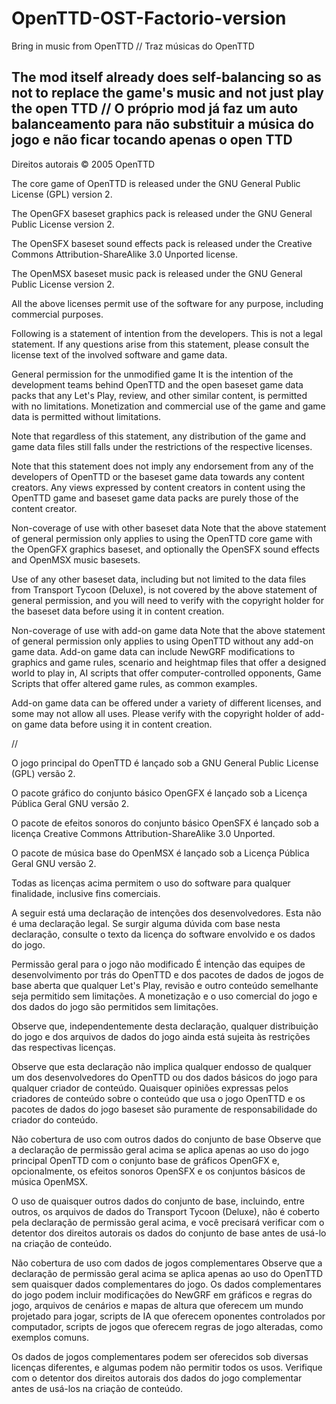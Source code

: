 # OpenTTD-OST-Factorio-version
Bring in music from OpenTTD // Traz músicas do OpenTTD

## The mod itself already does self-balancing so as not to replace the game's music and not just play the open TTD // O próprio mod já faz um auto balanceamento para não substituir a música do jogo e não ficar tocando apenas o open TTD

Direitos autorais © 2005 OpenTTD

The core game of OpenTTD is released under the GNU General Public License (GPL) version 2.

The OpenGFX baseset graphics pack is released under the GNU General Public License version 2.

The OpenSFX baseset sound effects pack is released under the Creative Commons Attribution-ShareAlike 3.0 Unported license.

The OpenMSX baseset music pack is released under the GNU General Public License version 2.

All the above licenses permit use of the software for any purpose, including commercial purposes.

Following is a statement of intention from the developers. This is not a legal statement. If any questions arise from this statement, please consult the license text of the involved software and game data.

General permission for the unmodified game
It is the intention of the development teams behind OpenTTD and the open baseset game data packs that any Let's Play, review, and other similar content, is permitted with no limitations. Monetization and commercial use of the game and game data is permitted without limitations.

Note that regardless of this statement, any distribution of the game and game data files still falls under the restrictions of the respective licenses.

Note that this statement does not imply any endorsement from any of the developers of OpenTTD or the baseset game data towards any content creators. Any views expressed by content creators in content using the OpenTTD game and baseset game data packs are purely those of the content creator.

Non-coverage of use with other baseset data
Note that the above statement of general permission only applies to using the OpenTTD core game with the OpenGFX graphics baseset, and optionally the OpenSFX sound effects and OpenMSX music basesets.

Use of any other baseset data, including but not limited to the data files from Transport Tycoon (Deluxe), is not covered by the above statement of general permission, and you will need to verify with the copyright holder for the baseset data before using it in content creation.

Non-coverage of use with add-on game data
Note that the above statement of general permission only applies to using OpenTTD without any add-on game data. Add-on game data can include NewGRF modifications to graphics and game rules, scenario and heightmap files that offer a designed world to play in, AI scripts that offer computer-controlled opponents, Game Scripts that offer altered game rules, as common examples.

Add-on game data can be offered under a variety of different licenses, and some may not allow all uses. Please verify with the copyright holder of add-on game data before using it in content creation.

//

O jogo principal do OpenTTD é lançado sob a GNU General Public License (GPL) versão 2.

O pacote gráfico do conjunto básico OpenGFX é lançado sob a Licença Pública Geral GNU versão 2.

O pacote de efeitos sonoros do conjunto básico OpenSFX é lançado sob a licença Creative Commons Attribution-ShareAlike 3.0 Unported.

O pacote de música base do OpenMSX é lançado sob a Licença Pública Geral GNU versão 2.

Todas as licenças acima permitem o uso do software para qualquer finalidade, inclusive fins comerciais.

A seguir está uma declaração de intenções dos desenvolvedores. Esta não é uma declaração legal. Se surgir alguma dúvida com base nesta declaração, consulte o texto da licença do software envolvido e os dados do jogo.

Permissão geral para o jogo não modificado
É intenção das equipes de desenvolvimento por trás do OpenTTD e dos pacotes de dados de jogos de base aberta que qualquer Let's Play, revisão e outro conteúdo semelhante seja permitido sem limitações. A monetização e o uso comercial do jogo e dos dados do jogo são permitidos sem limitações.

Observe que, independentemente desta declaração, qualquer distribuição do jogo e dos arquivos de dados do jogo ainda está sujeita às restrições das respectivas licenças.

Observe que esta declaração não implica qualquer endosso de qualquer um dos desenvolvedores do OpenTTD ou dos dados básicos do jogo para qualquer criador de conteúdo. Quaisquer opiniões expressas pelos criadores de conteúdo sobre o conteúdo que usa o jogo OpenTTD e os pacotes de dados do jogo baseset são puramente de responsabilidade do criador do conteúdo.

Não cobertura de uso com outros dados do conjunto de base
Observe que a declaração de permissão geral acima se aplica apenas ao uso do jogo principal OpenTTD com o conjunto base de gráficos OpenGFX e, opcionalmente, os efeitos sonoros OpenSFX e os conjuntos básicos de música OpenMSX.

O uso de quaisquer outros dados do conjunto de base, incluindo, entre outros, os arquivos de dados do Transport Tycoon (Deluxe), não é coberto pela declaração de permissão geral acima, e você precisará verificar com o detentor dos direitos autorais os dados do conjunto de base antes de usá-lo na criação de conteúdo.

Não cobertura de uso com dados de jogos complementares
Observe que a declaração de permissão geral acima se aplica apenas ao uso do OpenTTD sem quaisquer dados complementares do jogo. Os dados complementares do jogo podem incluir modificações do NewGRF em gráficos e regras do jogo, arquivos de cenários e mapas de altura que oferecem um mundo projetado para jogar, scripts de IA que oferecem oponentes controlados por computador, scripts de jogos que oferecem regras de jogo alteradas, como exemplos comuns.

Os dados de jogos complementares podem ser oferecidos sob diversas licenças diferentes, e algumas podem não permitir todos os usos. Verifique com o detentor dos direitos autorais dos dados do jogo complementar antes de usá-los na criação de conteúdo.
